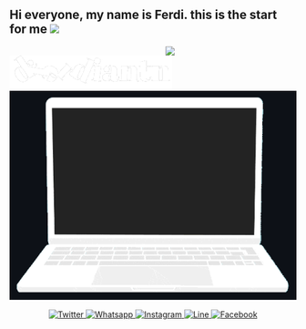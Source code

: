 <p align="center">
<h2>Hi everyone, my name is Ferdi. this is the start for me  <img src="https://media.giphy.com/media/12oufCB0MyZ1Go/giphy.gif" width="50"></h2>
<img align='right' src="https://media.giphy.com/media/W1QXWwnYSkKo2w6gFB/giphy.gif" width="230">
<img src="https://github.com/dferdiantn/dferdiantn/blob/main/ferwt.gif">
  <br>
  <img src="https://github.com/dferdiantn/dferdiantn/blob/main/fer.gif">
</p>

<p align="center">
  <a href="https://twitter.com/dferdiantn" target="_blank">
    <img src="https://img.shields.io/badge/twitter-%231DA1F2.svg?&style=for-the-badge&logo=twitter&logoColor=white&color=071A2C" alt="Twitter"/>
  </a>
  <a href="https://api.whatsapp.com/send?phone=6282123618826&text=Haii%20saya%20melihat%20anda%20melalui%20Github%20anda." target="_blank">
    <img src="https://img.shields.io/badge/whatsapp-%230077B5.svg?&style=for-the-badge&logo=whatsapp&logoColor=white&color=071A2C" alt="Whatsapp"/>
  </a>
  <a href="https://instagram.com/dferdiantn" target="_blank">
    <img src="https://img.shields.io/badge/instagram-%23E4405F.svg?&style=for-the-badge&logo=instagram&logoColor=white&color=071A2C" alt="Instagram"/>
  </a>
  <a href="https://line.me/ti/p/ANit55v4-h" target="_blank">
    <img src="https://img.shields.io/badge/line-%2312100E.svg?&style=for-the-badge&logo=line&logoColor=white&color=071A2C" alt="Line"/>
  </a>
  <a href="https://www.facebook.com/dwi.ferdiantono" target="_blank">
    <img src="https://img.shields.io/badge/facebook-%231877F2.svg?&style=for-the-badge&logo=facebook&logoColor=white&color=071A2C" alt="Facebook"/>
  </a>
</p>
